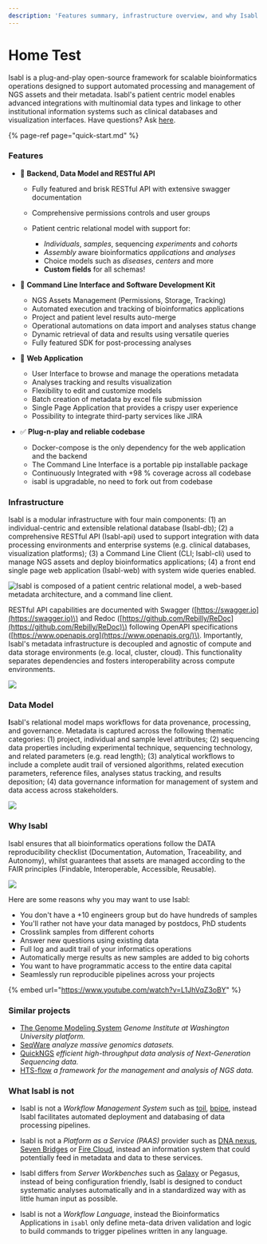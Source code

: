 ```yaml
---
description: 'Features summary, infrastructure overview, and why Isabl.'
---
```


# Home Test

Isabl is a plug-and-play open-source framework for scalable bioinformatics operations designed to support automated processing and management of NGS assets and their metadata. Isabl's patient centric model enables advanced integrations with multinomial data types and linkage to other institutional information systems such as clinical databases and visualization interfaces. Have questions? Ask [here](https://gitter.im/isabl-io/community). 

{% page-ref page="quick-start.md" %}

### Features

* 👾 **Backend, Data Model and RESTful API**
  * Fully featured and brisk RESTful API with extensive swagger documentation
  * Comprehensive permissions controls and user groups
  * Patient centric relational model with support for:

    * _Individuals_, _samples_, sequencing _experiments_ and _cohorts_
    * _Assembly_ aware bioinformatics _applications_ and _analyses_
    * Choice models such as _diseases_, _centers_ and more
    * **Custom fields** for all schemas!
* 🤖 **Command Line Interface and Software Development Kit**

  * NGS Assets Management \(Permissions, Storage, Tracking\)
  * Automated execution and tracking of bioinformatics applications
  * Project and patient level results auto-merge
  * Operational automations on data import and analyses status change
  * Dynamic retrieval of data and results using versatile queries
  * Fully featured SDK for post-processing analyses

* 🚀 **Web Application**

  * User Interface to browse and manage the operations metadata
  * Analyses tracking and results visualization
  * Flexibility to edit and customize models
  * Batch creation of metadata by excel file submission
  * Single Page Application that provides a crispy user experience
  * Possibility to integrate third-party services like JIRA

* ✅ **Plug-n-play and reliable codebase**
  * Docker-compose is the only dependency for the web application and the backend
  * The Command Line Interface is a portable pip installable package
  * Continuously Integrated with +98 % coverage across all codebase
  * isabl is upgradable, no need to fork out from codebase

### Infrastructure

Isabl is a modular infrastructure with four main components: \(1\) an individual-centric and extensible relational database \(Isabl-db\); \(2\) a comprehensive RESTful API \(Isabl-api\) used to support integration with data processing environments and enterprise systems \(e.g. clinical databases, visualization platforms\); \(3\) a Command Line Client \(CLI; Isabl-cli\) used to manage NGS assets and deploy bioinformatics applications; \(4\) a front end single page web application \(Isabl-web\) with system wide queries enabled. 

![Isabl is composed of a patient centric relational model, a web-based metadata architecture, and a command line client.](https://docs.google.com/drawings/d/e/2PACX-1vQnO2UBtPAGuUqobgfAH2GFbvuE5aCAzrYpxa_nBb8tigeT-GdfAkurTnOpzrpa_QDxBH-nrQ-lnxEk/pub?w=998&h=712)

RESTful API capabilities are documented with Swagger \([https://swagger.io](https://swagger.io)\) and Redoc \([https://github.com/Rebilly/ReDoc](https://github.com/Rebilly/ReDoc)\) following OpenAPI specifications \([https://www.openapis.org](https://www.openapis.org/)\). Importantly, Isabl's metadata infrastructure is decoupled and agnostic of compute and data storage environments \(e.g. local, cluster, cloud\). This functionality separates dependencies and fosters interoperability across compute environments.

![](https://docs.google.com/drawings/d/e/2PACX-1vTLYVgPubPSlSgyUahpZ3fOT-p9lmrMet5qCl1klS2VzEnFIE4zLW0WK3cDZaCgAmwcsa3Ta-J9ujdG/pub?w=889&h=667)



### Data Model

**I**sabl's relational model maps workflows for data provenance, processing, and governance. Metadata is captured across the following thematic categories: \(1\) project, individual and sample level attributes; \(2\) sequencing data properties including experimental technique, sequencing technology, and related parameters \(e.g. read length\); \(3\) analytical workflows to include a complete audit trail of versioned algorithms, related execution parameters, reference files, analyses status tracking, and results deposition; \(4\) data governance information for management of system and data  access across stakeholders.

![](https://docs.google.com/drawings/d/e/2PACX-1vTG3QBMOtwM5DhpFG07iQFj0SA0J7CE4e8Xd3ZJcpJy24EiDu9HbGomqslNFgqV3rauJ-z_VU-SY-ja/pub?w=1305&h=791)

### Why Isabl

Isabl ensures that all bioinformatics operations follow the DATA reproducibility checklist \(Documentation, Automation, Traceability, and Autonomy\), whilst guarantees that assets are managed according to the FAIR principles \(Findable, Interoperable, Accessible, Reusable\).

![](https://docs.google.com/drawings/d/e/2PACX-1vRCagXfy-ubxEHKL3GOSTTEGE1g9hWk1Ic0yTx3tWsBJHWSIfO5Y2Hcu0wTeBtb3mA1DeEXKw4c1fBd/pub?w=1216&h=810)

Here are some reasons why you may want to use Isabl:

* You don't have a +10 engineers group but do have hundreds of samples
* You'll rather not have your data managed by postdocs, PhD students
* Crosslink samples from different cohorts
* Answer new questions using existing data
* Full log and audit trail of your informatics operations
* Automatically merge results as new samples are added to big cohorts
* You want to have programmatic access to the entire data capital
* Seamlessly run reproducible pipelines across your projects

{% embed url="https://www.youtube.com/watch?v=L1JhVqZ3oBY" %}

### Similar projects

* [The Genome Modeling System](https://github.com/genome/gms) _Genome Institute at Washington University platform._
* [SeqWare](https://seqware.github.io/) _analyze massive genomics datasets._
* [QuickNGS](http://bifacility.uni-koeln.de/quickngs/web/) _efficient high-throughput data analysis of Next-Generation Sequencing data._
* [HTS-flow](https://github.com/arnaudceol/htsflow) _a framework for the management and analysis of NGS data._

### What Isabl is not

* Isabl is not a _Workflow Management System_ such as [toil](https://github.com/DataBiosphere/toil), [bpipe](https://github.com/ssadedin/bpipe), instead Isabl facilitates automated deployment and databasing of data processing pipelines.

* Isabl is not a _Platform as a Service \(PAAS\)_ provider such as [DNA nexus](https://www.dnanexus.com), [Seven Bridges](https://www.sevenbridges.com) or [Fire Cloud](https://software.broadinstitute.org/firecloud/), instead an information system that could potentially feed in metadata and data to these services. 
* Isabl differs from _Server Workbenches_ such as [Galaxy](https://usegalaxy.org/) or Pegasus, instead of being configuration friendly, Isabl is designed to conduct systematic analyses automatically and in a standardized way with as little human input as possible. 
* Isabl is not a _Workflow Language_, instead the Bioinformatics Applications in `isabl` only define meta-data driven validation and logic to build commands to trigger pipelines written in any language.

